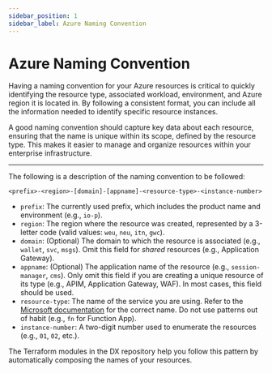 ```yaml
---
sidebar_position: 1
sidebar_label: Azure Naming Convention
---
```


# Azure Naming Convention

Having a naming convention for your Azure resources is critical to quickly
identifying the resource type, associated workload, environment, and Azure
region it is located in. By following a consistent format, you can include all
the information needed to identify specific resource instances.

A good naming convention should capture key data about each resource, ensuring
that the name is unique within its scope, defined by the resource type. This
makes it easier to manage and organize resources within your enterprise
infrastructure.

---

The following is a description of the naming convention to be followed:

`<prefix>-<region>-[domain]-[appname]-<resource-type>-<instance-number>`

- `prefix`: The currently used prefix, which includes the product name and
  environment (e.g., `io-p`).
- `region`: The region where the resource was created, represented by a 3-letter
  code (valid values: `weu`, `neu`, `itn`, `gwc`).
- `domain`: (Optional) The domain to which the resource is associated (e.g.,
  `wallet`, `svc`, `msgs`). Omit this field for _shared_ resources (e.g.,
  Application Gateway).
- `appname`: (Optional) The application name of the resource (e.g.,
  `session-manager`, `cms`). Only omit this field if you are creating a unique
  resource of its type (e.g., APIM, Application Gateway, WAF). In most cases,
  this field should be used.
- `resource-type`: The name of the service you are using. Refer to the
  [Microsoft documentation](https://learn.microsoft.com/en-us/azure/cloud-adoption-framework/ready/azure-best-practices/resource-abbreviations)
  for the correct name. Do not use patterns out of habit (e.g., `fn` for
  Function App).
- `instance-number`: A two-digit number used to enumerate the resources (e.g.,
  `01`, `02`, etc.).

The Terraform modules in the DX repository help you follow this pattern by
automatically composing the names of your resources.
